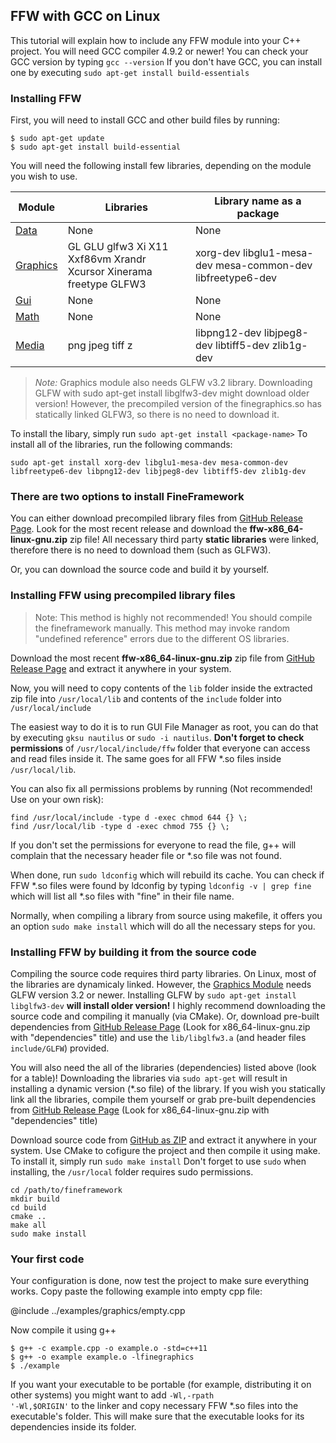 FFW with GCC on Linux
-----------------------------------------

This tutorial will explain how to include any FFW module into your C++ project. You will need GCC compiler 4.9.2 or newer! You can check your GCC version by typing `gcc --version` If you don't have GCC, you can install one by executing `sudo apt-get install build-essentials`

### Installing FFW

First, you will need to install GCC and other build files by running: 

```
$ sudo apt-get update
$ sudo apt-get install build-essential
```

You will need the following install few libraries, depending on the module you wish to use.

| Module | Libraries | Library name as a package |
|--------|-----------|----------|
| [Data](group__data.html) | None | None |
| [Graphics](group__graphics.html) | GL GLU glfw3 Xi X11 Xxf86vm Xrandr Xcursor Xinerama freetype GLFW3 | xorg-dev libglu1-mesa-dev mesa-common-dev libfreetype6-dev |
| [Gui](group__gui.html) | None | None |
| [Math](group__math.html) | None | None |
| [Media](group__media.html) | png jpeg tiff z | libpng12-dev libjpeg8-dev libtiff5-dev zlib1g-dev |

> *Note:* Graphics module also needs GLFW v3.2 library. Downloading GLFW with sudo apt-get install libglfw3-dev might download older version! However, the precompiled version of the finegraphics.so has statically linked GLFW3, so there is no need to download it.

To install the libary, simply run `sudo apt-get install <package-name>` To install all of the libraries, run the following commands:

```
sudo apt-get install xorg-dev libglu1-mesa-dev mesa-common-dev libfreetype6-dev libpng12-dev libjpeg8-dev libtiff5-dev zlib1g-dev
```

### There are two options to install FineFramework

You can either download precompiled library files from [GitHub Release Page](https://github.com/matusnovak/fineframework/releases). Look for the most recent release and download the **ffw-x86_64-linux-gnu.zip** zip file! All necessary third party **static libraries** were linked, therefore there is no need to download them (such as GLFW3).

Or, you can download the source code and build it by yourself.

### Installing FFW using precompiled library files

> Note: This method is highly not recommended! You should compile the fineframework manually. This method may invoke random "undefined reference" errors due to the different OS libraries.

Download the most recent **ffw-x86_64-linux-gnu.zip** zip file from [GitHub Release Page](https://github.com/matusnovak/fineframework/releases) and extract it anywhere in your system.

Now, you will need to copy contents of the `lib` folder inside the extracted zip file into `/usr/local/lib` and contents of the `include` folder into `/usr/local/include`

The easiest way to do it is to run GUI File Manager as root, you can do that by executing `gksu nautilus` or `sudo -i nautilus`. **Don't forget to check permissions** of `/usr/local/include/ffw` folder that everyone can access and read files inside it. The same goes for all FFW *.so files inside `/usr/local/lib`. 

You can also fix all permissions problems by running (Not recommended! Use on your own risk):

```
find /usr/local/include -type d -exec chmod 644 {} \;
find /usr/local/lib -type d -exec chmod 755 {} \;
```

If you don't set the permissions for everyone to read the file, g++ will complain that the necessary header file or \*.so file was not found.

When done, run `sudo ldconfig` which will rebuild its cache. You can check if FFW \*.so files were found by ldconfig by typing `ldconfig -v | grep fine` which will list all \*.so files with "fine" in their file name.

Normally, when compiling a library from source using makefile, it offers you an option `sudo make install` which will do all the necessary steps for you.

### Installing FFW by building it from the source code

Compiling the source code requires third party libraries. On Linux, most of the libraries are dynamicaly linked. However, the [Graphics Module](group__graphics.html) needs GLFW version 3.2 or newer. Installing GLFW by `sudo apt-get install libglfw3-dev` **will install older version!** I highly recommend downloading the source code and compiling it manually (via CMake). Or, download pre-built dependencies from [GitHub Release Page](https://github.com/matusnovak/fineframework/releases) (Look for x86_64-linux-gnu.zip with "dependencies" title) and use the `lib/libglfw3.a` (and header files `include/GLFW`) provided. 

You will also need the all of the libraries (dependencies) listed above (look for a table)! Downloading the libraries via `sudo apt-get` will result in installing a dynamic version (*.so file) of the library. If you wish you statically link all the libraries, compile them yourself or grab pre-built dependencies from [GitHub Release Page](https://github.com/matusnovak/fineframework/releases) (Look for x86_64-linux-gnu.zip with "dependencies" title)

Download source code from [GitHub as ZIP](https://github.com/matusnovak/fineframework/archive/master.zip) and extract it anywhere in your system. Use CMake to cofigure the project and then compile it using make. To install it, simply run `sudo make install` Don't forget to use `sudo` when installing, the `/usr/local` folder requires sudo permissions.

```
cd /path/to/fineframework
mkdir build
cd build
cmake ..
make all
sudo make install
```

### Your first code

Your configuration is done, now test the project to make sure everything works. Copy paste the following example into empty cpp file:

@include ../examples/graphics/empty.cpp

Now compile it using g++

```
$ g++ -c example.cpp -o example.o -std=c++11
$ g++ -o example example.o -lfinegraphics
$ ./example
```

If you want your executable to be portable (for example, distributing it on other systems) you might want to add <code>-Wl,-rpath '-Wl,$ORIGIN'</code> to the linker and copy necessary FFW *.so files into the executable's folder. This will make sure that the executable looks for its dependencies inside its folder.